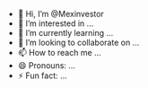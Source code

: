 - 👋 Hi, I’m @Mexinvestor
- 👀 I’m interested in ...
- 🌱 I’m currently learning ...
- 💞️ I’m looking to collaborate on ...
- 📫 How to reach me ...
- 😄 Pronouns: ...
- ⚡ Fun fact: ...

<!---
Mexinvestor/Mexinvestor is a ✨ special ✨ repository because its `README.md` (this file) appears on your GitHub profile.
You can click the Preview link to take a look at your changes.
--->
